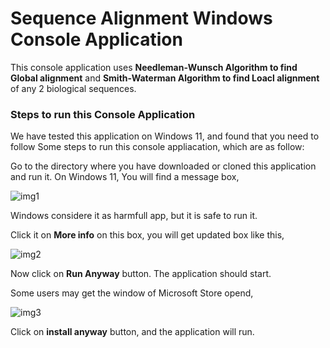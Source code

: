 
# Sequence Alignment Windows Console Application

This console application uses **Needleman-Wunsch Algorithm to find Global alignment** and **Smith-Waterman Algorithm to find Loacl alignment** of any 2 biological sequences.

### Steps to run this Console Application

We have tested this application on Windows 11, and found that you need to follow Some steps to run this console appliacation, which are as follow:

Go to the directory where you have downloaded or cloned this application and run it.
On Windows 11, You will find a message box,

![img1](https://imgtr.ee/images/2023/05/29/1JunD.png)

Windows considere it as harmfull app, but it is safe to run it.

Click it on **More info** on this box, you will get updated box like this,

![img2](https://imgtr.ee/images/2023/05/29/1Jft4.png)

Now click on **Run Anyway** button. The application should start.

Some users may get the window of Microsoft Store opend, 

![img3](https://imgtr.ee/images/2023/05/29/1JjR1.jpg)

Click on **install anyway** button, and the application will run.

